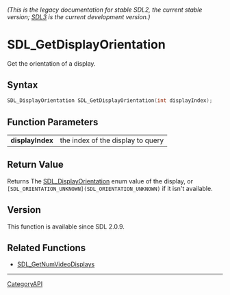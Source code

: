 ###### (This is the legacy documentation for stable SDL2, the current stable version; [SDL3](https://wiki.libsdl.org/SDL3/) is the current development version.)
# SDL_GetDisplayOrientation

Get the orientation of a display.

## Syntax

```c
SDL_DisplayOrientation SDL_GetDisplayOrientation(int displayIndex);

```

## Function Parameters

|                      |                                   |
| -------------------- | --------------------------------- |
| **displayIndex**     | the index of the display to query |

## Return Value

Returns The [SDL_DisplayOrientation](SDL_DisplayOrientation) enum value of
the display, or `[SDL_ORIENTATION_UNKNOWN](SDL_ORIENTATION_UNKNOWN)` if it
isn't available.

## Version

This function is available since SDL 2.0.9.

## Related Functions

* [SDL_GetNumVideoDisplays](SDL_GetNumVideoDisplays)

----
[CategoryAPI](CategoryAPI)

